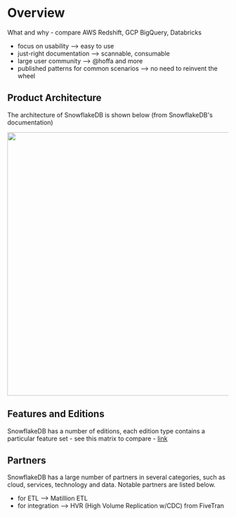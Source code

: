 # Overview

What and why - compare AWS Redshift, GCP BigQuery, Databricks

- focus on usability --> easy to use
- just-right documentation --> scannable, consumable
- large user community --> @hoffa and more
- published patterns for common scenarios --> no need to reinvent the wheel

## Product Architecture

The architecture of SnowflakeDB is shown below (from SnowflakeDB's documentation)

<img src="https://github.com/lynnlangit/learn-snowflakedb/blob/main/images/arch.png" width=600> 

## Features and Editions

SnowflakeDB has a number of editions, each edition type contains a particular feature set - see this matrix to compare - [link](https://docs.snowflake.com/en/user-guide/intro-editions.html#feature-edition-matrix)

## Partners

SnowflakeDB has a large number of partners in several categories, such as cloud, services, technology and data.  Notable partners are listed below.  

- for ETL --> Matillion ETL
- for integration --> HVR (High Volume Replication w/CDC) from FiveTran
